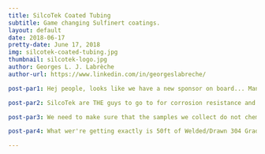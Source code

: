 ```yaml
---
title: SilcoTek Coated Tubing
subtitle: Game changing Sulfinert coatings.
layout: default
date: 2018-06-17
pretty-date: June 17, 2018
img: silcotek-coated-tubing.jpg
thumbnail: silcotek-logo.jpg
author: Georges L. J. Labrèche
author-url: https://www.linkedin.com/in/georgeslabreche/

post-par1: Hej people, looks like we have a new sponsor on board... Many thanks to the folkls over at SilcoTek!

post-par2: SilcoTek are THE guys to go to for corrosion resistance and chemical inertness coating that performs in the most challenging material applications. They will provide us with the tubes we need for the air sampling system that will connect our pump to our sampling bags. 

post-par3: We need to make sure that the samples we collect do not chemically react with our experiment's material so that means that inertness is a big deal!

post-par4: What wer're getting exactly is 50ft of Welded/Drawn 304 Grade Stainless Steel Tubing (Sulfinert Treated). This coated tubing is fantastic for inert applications. Sulfinert is a required treatment for metal components when analyzing for parts-per-billion levels of organo-sulfur compounds. Wow!

---
```

